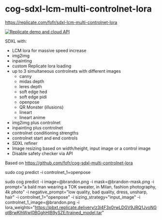 # cog-sdxl-lcm-multi-controlnet-lora

https://replicate.com/fofr/sdxl-lcm-multi-controlnet-lora

[![Replicate demo and cloud API](https://replicate.com/fofr/sdxl-lcm-multi-controlnet-lora/badge)](https://replicate.com/fofr/sdxl-lcm-multi-controlnet-lora)

SDXL with:

- LCM lora for massive speed increase
- img2img
- inpainting
- custom Replicate lora loading
- up to 3 simultaneous controlnets with different images
  - canny
  - midas depth
  - leres depth
  - soft edge hed
  - soft edge pidi
  - openpose
  - QR Monster (illusions)
  - lineart
  - lineart anime
- img2img plus controlnet
- inpainting plus controlnet
- controlnet conditioning strengths
- controlnet start and end controls
- SDXL refiner
- Image resizing based on width/height, input image or a control image
- Disable safety checker via API

Based on https://github.com/fofr/cog-sdxl-multi-controlnet-lora


sudo cog predict -i controlnet_1=openpose 

sudo cog predict -i image=@brandon.png -i mask=@brandon-mask.png -i prompt="a bald man wearing a TOK sweater, in Milan, fashion photography, 4k photo" -i negative_prompt="low quality, bad quality, dress, unsharp, hair" -i controlnet_1="openpose" -i sizing_strategy="input_image" -i controlnet_1_image=@brandon.png -i lora_weights="https://pbxt.replicate.delivery/z3i4F3x0rwLDGV9JRQ1JvoNGqtBrwKlhWwI0BGghHIB9ySZE/trained_model.tar" 